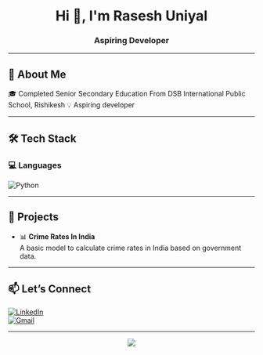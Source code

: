 <h1 align="center">Hi 👋, I'm Rasesh Uniyal</h1>
<h3 align="center">Aspiring Developer</h3>



---

## 🧠 About Me


🎓 Completed Senior Secondary Education From DSB International Public School, Rishikesh
💡 Aspiring developer  


---

## 🛠️ Tech Stack

### 💻 Languages
![Python](https://img.shields.io/badge/Python-3776AB?style=flat-square&logo=python&logoColor=white)

---

## 🚀 Projects

- 📊 **Crime Rates In India**  
  A basic model to calculate crime rates in India based on government data.

---



## 📫 Let’s Connect

[![LinkedIn](https://img.shields.io/badge/LinkedIn-blue?style=flat-square&logo=linkedin&logoColor=white)](https://www.linkedin.com/in/rasesh-uniyal-83b7b7234/)  
[![Gmail](https://img.shields.io/badge/Email-D14836?style=flat-square&logo=gmail&logoColor=white)](mailto:raseshuniyal@gmail.com)

---

<p align="center">
  <img src="https://quotes-github-readme.vercel.app/api?type=horizontal&theme=radical" />
</p>
